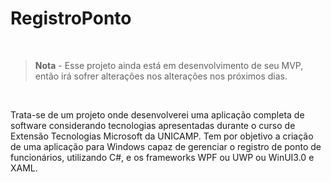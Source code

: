 # RegistroPonto

<br/>

> **Nota** - Esse projeto ainda está em desenvolvimento de seu MVP, então irá sofrer alterações nos alterações nos próximos dias.

<br/>

Trata-se de um projeto onde desenvolverei uma aplicação completa de software considerando tecnologias apresentadas durante o curso de Extensão Tecnologias Microsoft da UNICAMP.
Tem por objetivo a criação de uma aplicação para Windows capaz de gerenciar o registro de ponto de funcionários, utilizando C#, e os frameworks WPF ou UWP ou WinUI3.0 e XAML.
